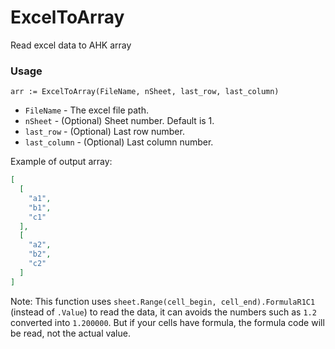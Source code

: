# ExcelToArray
Read excel data to AHK array

### Usage
`arr := ExcelToArray(FileName, nSheet, last_row, last_column)`
- `FileName` - The excel file path.
- `nSheet` - (Optional) Sheet number. Default is 1.
- `last_row` - (Optional) Last row number.
- `last_column` - (Optional) Last column number.

Example of output array:
```Json
[
  [
    "a1",
    "b1",
    "c1"
  ],
  [
    "a2",
    "b2",
    "c2"
  ]
]
```

Note: This function uses `sheet.Range(cell_begin, cell_end).FormulaR1C1` (instead of `.Value`) to read the data, it can avoids the numbers such as `1.2` converted into `1.200000`. But if your cells have formula, the formula code will be read, not the actual value.

